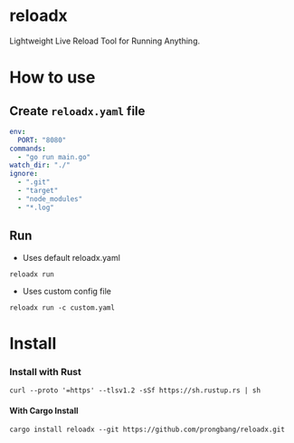 # reloadx

Lightweight Live Reload Tool for Running Anything.

# How to use

## Create `reloadx.yaml` file

```yaml
env:
  PORT: "8080"
commands:
  - "go run main.go"
watch_dir: "./"
ignore:
  - ".git"
  - "target"
  - "node_modules"
  - "*.log"
```

## Run

- Uses default reloadx.yaml

```shell
reloadx run
```

- Uses custom config file

```shell
reloadx run -c custom.yaml
```

# Install

### Install with Rust

```shell
curl --proto '=https' --tlsv1.2 -sSf https://sh.rustup.rs | sh
```

#### With Cargo Install

```shell
cargo install reloadx --git https://github.com/prongbang/reloadx.git
```
